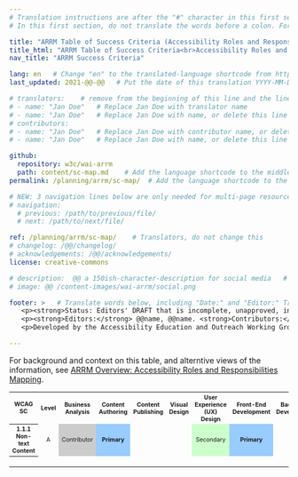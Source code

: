 ```yaml
---
# Translation instructions are after the "#" character in this first section. They are comments that do not show up in the web page. You do not need to translate the instructions after #.
# In this first section, do not translate the words before a colon. For example, do not translate "title:". Do translate the text after "title:".

title: "ARRM Table of Success Criteria (Accessibility Roles and Responsibilities Mapping)"
title_html: "ARRM Table of Success Criteria<br>Accessibility Roles and Responsibilities Mapping"
nav_title: "ARRM Success Criteria"

lang: en   # Change "en" to the translated-language shortcode from https://www.iana.org/assignments/language-subtag-registry/language-subtag-registry
last_updated: 2021-@@-@@   # Put the date of this translation YYYY-MM-DD (with month in the middle)

# translators:    # remove from the beginning of this line and the lines below: "# " (the hash sign and the space)
# - name: "Jan Doe"   # Replace Jan Doe with translator name
# - name: "Jan Doe"   # Replace Jan Doe with name, or delete this line if not multiple translators
# contributors:
# - name: "Jan Doe"   # Replace Jan Doe with contributor name, or delete this line if none
# - name: "Jan Doe"   # Replace Jan Doe with name, or delete this line if not multiple contributors

github:
  repository: w3c/wai-arrm
  path: content/sc-map.md    # Add the language shortcode to the middle of the filename, for example: content/index.fr.md
permalink: /planning/arrm/sc-map/  # Add the language shortcode to the end, with no slash at end, for example: /planning/arrm/fr

# NEW: 3 navigation lines below are only needed for multi-page resources where you have previous and next at the bottom. If so, un-comment them; otherwise delete these lines.
# navigation:
  # previous: /path/to/previous/file/
  # next: /path/to/next/file/

ref: /planning/arrm/sc-map/    # Translators, do not change this
# changelog: /@@/changelog/
# acknowledgements: /@@/acknowledgements/
license: creative-commons

# description:  @@ a 150ish-character-description for social media   # translate the description
# image: @@ /content-images/wai-arrm/social.png

footer: >   # Translate words below, including "Date:" and "Editor:" Translate the Working Group name. Leave the Working Group acronym in English. Do *not* change the dates in the footer below.
   <p><strong>Status: Editors' DRAFT that is incomplete, unapproved, in progress </strong><strong>Date:</strong> Updated @@ Month 2021. First published Month 20@@. <!-- CHANGELOG. --></p>
   <p><strong>Editors:</strong> @@name, @@name. <strong>Contributors:</strong> @@name, @@name, and <a href=”https://www.w3.org/groups/wg/@@wg/participants”>participants of the @@WG</a>.<!-- ACKNOWLEDGEMENTS lists additional contributors. --></p>
   <p>Developed by the Accessibility Education and Outreach Working Group (<a href="http://www.w3.org/WAI/EO/">EOWG</a>).</p>

---
```


For background and context on this table, and alterntive views of the information, see [ARRM Overview: Accessibility Roles and Responsibilities Mapping](/planning/arrm/).

<table style="text-align:center; font-size:75%; width:100%" class="dense">
  <tr>
    <th>WCAG SC</th>
    <th>Level</th>
    <th>Business Analysis</th>
    <th>Content Authoring</th>
    <th>Content Publishing</th>
    <th>Visual Design</th>
    <th>User Experience (UX) Design</th>
    <th>Front-End Development</th>
    <th>Back-End Development</th>
    <th>QA Testing Roles (overall)</th>
    <th>Automated QA Testing</th>
    <th>Manual QA Testing</th>
    <th>Administration</th>
  </tr>
  <tr>
    <th>1.1.1 Non-text Content</th>
    <td>A</td>
    <td style="background:#CCC">Contributor</td>
    <td style="background:#9CF;font-weight:bold">Primary</td>
    <td>&nbsp;</td>
    <td>&nbsp;</td>
    <td style="background:#CFC">Secondary</td>
    <td style="background:#9CF;font-weight:bold">Primary</td>
    <td>&nbsp;</td>
    <td>&nbsp;</td>
    <td>&nbsp;</td>
    <td>&nbsp;</td>
    <td>&nbsp;</td>
  </tr>
  <tr>
    <th>&nbsp;</th>
    <td>&nbsp;</td>
    <td>&nbsp;</td>
    <td>&nbsp;</td>
    <td>&nbsp;</td>
    <td>&nbsp;</td>
    <td>&nbsp;</td>
    <td>&nbsp;</td>
    <td>&nbsp;</td>
    <td>&nbsp;</td>
    <td>&nbsp;</td>
    <td>&nbsp;</td>
    <td>&nbsp;</td>
  </tr>
</table>

